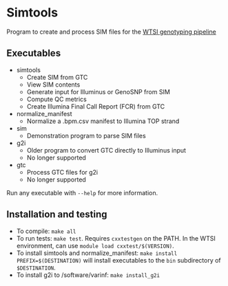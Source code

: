 Simtools
========

Program to create and process SIM files for the <a href="https://github.com/wtsi-npg/genotyping">WTSI genotyping pipeline</a>

Executables
-----------

* simtools
  * Create SIM from GTC
  * View SIM contents
  * Generate input for Illuminus or GenoSNP from SIM
  * Compute QC metrics
  * Create Illumina Final Call Report (FCR) from GTC
* normalize_manifest
  * Normalize a .bpm.csv manifest to Illumina TOP strand
* sim
  * Demonstration program to parse SIM files
* g2i
  * Older program to convert GTC directly to Illuminus input
  * No longer supported
* gtc
  * Process GTC files for g2i
  * No longer supported

Run any executable with `--help` for more information.

Installation and testing
------------------------

* To compile: `make all`
* To run tests: `make test`. Requires `cxxtestgen` on the PATH. In the WTSI environment, can use `module load cxxtest/$(VERSION)`.
* To install simtools and normalize_manifest: `make install PREFIX=$(DESTINATION)` will install executables to the `bin` subdirectory of `$DESTINATION`.
* To install g2i to /software/varinf: `make install_g2i`




